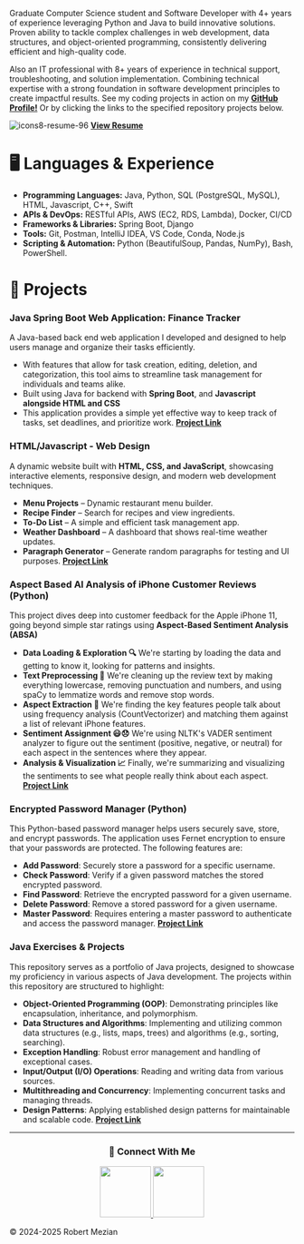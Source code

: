 Graduate Computer Science student and Software Developer with 4+ years of experience leveraging Python and Java to build innovative solutions. Proven ability to tackle complex challenges in web development, data structures, and object-oriented programming, consistently delivering efficient and high-quality code.

Also an IT professional with 8+ years of experience in technical support, troubleshooting, and solution implementation. Combining technical expertise with a strong foundation in software development principles to create impactful results.
See my coding projects in action on my **[GitHub Profile!](https://github.com/ramezian1)** Or by clicking the links to the specified repository projects below.

![icons8-resume-96](https://github.com/user-attachments/assets/2d0de8e5-7af6-4ef0-80c9-3532fafcaf48)
**[View Resume](https://drive.google.com/file/d/1Ruzw7TrJxZsB2YcAgc5SMVDdSrqI1m8D/view?usp=sharing)**


# 🖥️ Languages & Experience 
*   **Programming Languages:** Java, Python, SQL (PostgreSQL, MySQL), HTML, Javascript, C++, Swift
*   **APIs & DevOps:** RESTful APIs, AWS (EC2, RDS, Lambda), Docker, CI/CD
*   **Frameworks & Libraries:** Spring Boot, Django 
*   **Tools:** Git, Postman, IntelliJ IDEA, VS Code, Conda, Node.js
*   **Scripting & Automation:** Python (BeautifulSoup, Pandas, NumPy), Bash, PowerShell.

   
# 📒 Projects

### **Java Spring Boot Web Application: Finance Tracker**
A Java-based back end web application I developed and designed to help users manage and organize their tasks efficiently. 
* With features that allow for task creation, editing, deletion, and categorization, this tool aims to streamline task management for individuals and teams alike. 
* Built using Java for backend with **Spring Boot**, and **Javascript alongside HTML and CSS**
* This application provides a simple yet effective way to keep track of tasks, set deadlines, and prioritize work. 
   **[Project Link](https://github.com/ramezian1/springboot_finance-tracker)**

   
### **HTML/Javascript - Web Design**
A dynamic website built with **HTML, CSS, and JavaScript**, showcasing interactive elements, responsive design, and modern web development techniques.
* **Menu Projects** – Dynamic restaurant menu builder.
* **Recipe Finder** – Search for recipes and view ingredients.
* **To-Do List** – A simple and efficient task management app.
* **Weather Dashboard** – A dashboard that shows real-time weather updates.
* **Paragraph Generator** – Generate random paragraphs for testing and UI purposes. 
**[Project Link](html/index.html)**


### **Aspect Based AI Analysis of iPhone Customer Reviews (Python)**
This project dives deep into customer feedback for the Apple iPhone 11, going beyond simple star ratings using **Aspect-Based Sentiment Analysis (ABSA)**
*  **Data Loading & Exploration 🔍** We're starting by loading the data and getting to know it, looking for patterns and insights.
*  **Text Preprocessing 🧹** We're cleaning up the review text by making everything lowercase, removing punctuation and numbers, and using spaCy to lemmatize words and remove stop words.
*  **Aspect Extraction 🎯** We're finding the key features people talk about using frequency analysis (CountVectorizer) and matching them against a list of relevant iPhone features.
*  **Sentiment Assignment 😃😞** We're using NLTK's VADER sentiment analyzer to figure out the sentiment (positive, negative, or neutral) for each aspect in the sentences where they appear.
*  **Analysis & Visualization 📈** Finally, we're summarizing and visualizing the sentiments to see what people really think about each aspect.
**[Project Link](https://github.com/ramezian1/Aspect_Analysis)**


### **Encrypted Password Manager (Python)**
This Python-based password manager helps users securely save, store, and encrypt passwords. The application uses Fernet encryption to ensure that your passwords are protected. The following features are:
* **Add Password**: Securely store a password for a specific username.
* **Check Password**: Verify if a given password matches the stored encrypted password.
* **Find Password**: Retrieve the encrypted password for a given username.
* **Delete Password**: Remove a stored password for a given username.
* **Master Password**: Requires entering a master password to authenticate and access the password manager.
**[Project Link](https://github.com/ramezian1/Python-Password-Manager)**

### **Java Exercises & Projects**
This repository serves as a portfolio of Java projects, designed to showcase my proficiency in various aspects of Java development.
The projects within this repository are structured to highlight:
* **Object-Oriented Programming (OOP)**: Demonstrating principles like encapsulation, inheritance, and polymorphism.
* **Data Structures and Algorithms**: Implementing and utilizing common data structures (e.g., lists, maps, trees) and algorithms (e.g., sorting, searching).
* **Exception Handling**: Robust error management and handling of exceptional cases.
* **Input/Output (I/O) Operations**: Reading and writing data from various sources.
* **Multithreading and Concurrency**: Implementing concurrent tasks and managing threads.
* **Design Patterns**: Applying established design patterns for maintainable and scalable code.
**[Project Link](https://github.com/ramezian1/java_projects)**

---
<h3 align="center">📝 Connect With Me</h3>
   
<p align="center">
   <a href="https://www.linkedin.com/in/robert-mezian/">
      <img src="https://github.com/user-attachments/assets/b04456b9-4e88-4789-86e6-d46fdc09f811" width="90" height="90">
   </a>
   <a href="https://github.com/ramezian1">
     <img src="https://github.com/user-attachments/assets/f33a46b1-284b-483a-83dc-09a9a2e3a95d" width="90" height="90">
   </a>
</p>

© 2024-2025 Robert Mezian
